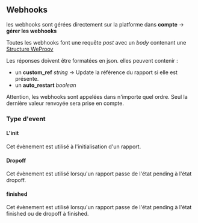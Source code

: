 ## Webhooks

les webhooks sont gérées directement sur la platforme dans **compte** -> **gérer les webhooks**

Toutes les webhooks font une requête *post* avec un *body*  contenant une [Structure WeProov]()

Les réponses doivent être formatées en json.
elles peuvent contenir :

- un **custom_ref** *string* -> Update la référence du rapport si elle est présente.
- un **auto_restart** *boolean*

Attention, les webhooks sont appelées dans n'importe quel ordre. Seul la dernière valeur renvoyée sera prise en compte.

### Type d'event 

#### L'init

Cet évènement est utilisé à l'initialisation d'un rapport.

#### Dropoff

Cet évènement est utilisé lorsqu'un rapport passe de l'état pending à l'état dropoff.

#### finished

Cet évènement est utilisé lorsqu'un rapport passe de l'état pending à l'état finished ou de dropoff à finished.
